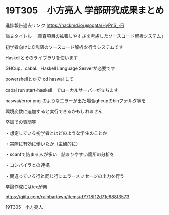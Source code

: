 # 19T305　小方亮人 学部研究成果まとめ

進捗報告過去リンク
https://hackmd.io/@ogata/HyPnS_-Fi

論文タイトル
「調査項目の拡張しやすさを考慮したソースコード解析システム」

初学者向けにC言語のソースコード解析を行うシステムです

Haskellとそのライブラリを使います

GHCup、cabal、Haskell Language Serverが必要です

powershellとかで cd haswai して

cabal run start-haskell　でローカルサーバーが立ちます

haswai/error.png のようなエラーが出た場合ghcupのbinフォルダ等を

環境変数に追加すると実行できるかもしれません

卒論での質問等

・想定している初学者とはどのような学生のことか

・実際に有効に働いたか（主観的に）

・scanfで詰まる人が多い　詰まりやすい箇所の分析を

・コンパイラとの連携

・間違っている行と同じ行にエラーメッセージの出力を行う

卒論作成にはtexが楽

https://qiita.com/rainbartown/items/d7718f12d71e688f3573


19T305　小方亮人
